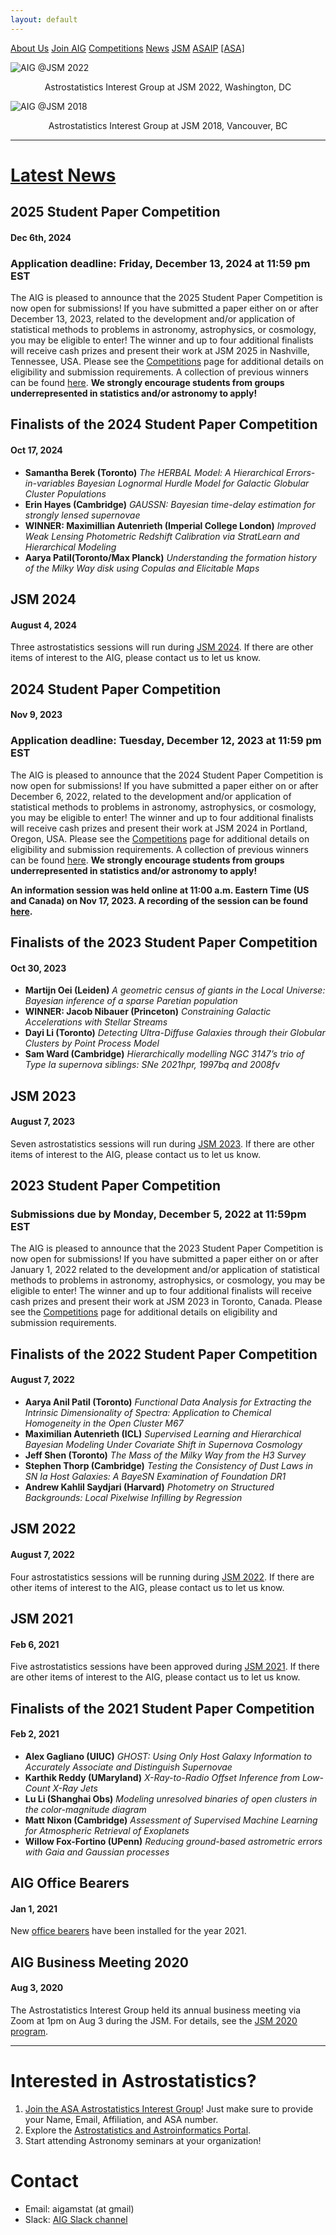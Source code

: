 ```yaml
---
layout: default
---
```




<a href="./about_us.html" class="btn">About Us</a>
<a href="./join.html" class="btn">Join AIG</a>
<a href="./competition/" class="btn">Competitions</a>
<a href="./news.html" class="btn">News</a>
<a href="./jsm2024/index.html" class="btn">JSM</a>
<a href="./ASAIP/index.html" class="btn">ASAIP</a>
<a href="https://www.amstat.org" class="btn">[ASA]</a>

![AIG @JSM 2022](./images/jsm_astrostat_meeting_2022.jpg)
<p style="text-align: center;">Astrostatistics Interest Group at JSM 2022, Washington, DC </p>

![AIG @JSM 2018](./images/jsm_astrostat_meeting.jpg)
<p style="text-align: center;">Astrostatistics Interest Group at JSM 2018, Vancouver, BC </p>


---
# [Latest News](./news.html)

## 2025 Student Paper Competition
#### Dec 6th, 2024
### Application deadline: Friday, December 13, 2024 at 11:59 pm EST
The AIG is pleased to announce that the 2025 Student Paper Competition is now open for submissions! If you have submitted a paper either on or after December 13, 2023, related to the development and/or application of statistical methods to problems in astronomy, astrophysics, or cosmology, you may be eligible to enter! The winner and up to four additional finalists will receive cash prizes and present their work at JSM 2025 in Nashville, Tennessee, USA. Please see the <a href="./competition/">Competitions</a> page for additional details on eligibility and submission requirements. A collection of previous winners can be found [here](./competition/winners.html). **We strongly encourage students from groups underrepresented in statistics and/or astronomy to apply!**

## Finalists of the 2024 Student Paper Competition
#### Oct 17, 2024
- **Samantha Berek (Toronto)** *The HERBAL Model: A Hierarchical Errors-in-variables Bayesian Lognormal Hurdle Model for Galactic Globular Cluster Populations*
- **Erin Hayes (Cambridge)** *GAUSSN: Bayesian time-delay estimation for strongly lensed supernovae*
- **WINNER: Maximillian Autenrieth (Imperial College London)** *Improved Weak Lensing Photometric Redshift Calibration via StratLearn and Hierarchical Modeling*
- **Aarya Patil(Toronto/Max Planck)** *Understanding the formation history of the Milky Way disk using Copulas and Elicitable Maps*

## JSM 2024
#### August 4, 2024
Three astrostatistics sessions will run during [JSM 2024](./jsm2024/index.html). If there are other items of interest to the AIG, please contact us to let us know.

## 2024 Student Paper Competition
#### Nov 9, 2023
### Application deadline: Tuesday, December 12, 2023 at 11:59 pm EST
The AIG is pleased to announce that the 2024 Student Paper Competition is now open for submissions! If you have submitted a paper either on or after December 6, 2022, related to the development and/or application of statistical methods to problems in astronomy, astrophysics, or cosmology, you may be eligible to enter! The winner and up to four additional finalists will receive cash prizes and present their work at JSM 2024 in Portland, Oregon, USA. Please see the <a href="./competition/">Competitions</a> page for additional details on eligibility and submission requirements. A collection of previous winners can be found [here](./competition/winners.html). **We strongly encourage students from groups underrepresented in statistics and/or astronomy to apply!**

**An information session was held online at 11:00 a.m. Eastern Time (US and Canada) on Nov 17, 2023. A recording of the session can be found [here](https://utoronto.zoom.us/rec/play/GRMoxjcnpJiChZx9-0VobNSjHSCeuuLsmzECI50_CWhhfv1tLgUeusZR9Mq9JM0I-mOVNmlApVrCatdP.7NRO38Q_NE1d5FYs?canPlayFromShare=true&from=my_recording&continueMode=true&componentName=rec-play&originRequestUrl=https%3A%2F%2Futoronto.zoom.us%2Frec%2Fshare%2FKXEbTK_jktrdGObmt56TO37iGBx3rMGS-rK5kSnwZSoF2ZHmC-RiZtwutiyISdf7.Xy_UtjanysY-Qx2-%3FstartTime%3D1700236537000%2520Passcode%3A%2520c5U%25KryQpC).**

## Finalists of the 2023 Student Paper Competition
#### Oct 30, 2023
- **Martijn Oei (Leiden)** *A geometric census of giants in the Local Universe: Bayesian inference of a sparse Paretian population*
- **WINNER: Jacob Nibauer (Princeton)** *Constraining Galactic Accelerations with Stellar Streams*
- **Dayi Li (Toronto)** *Detecting Ultra-Diffuse Galaxies through their Globular Clusters by Point Process Model*
- **Sam Ward (Cambridge)** *Hierarchically modelling NGC 3147’s trio of Type Ia supernova siblings: SNe 2021hpr, 1997bq and 2008fv*

## JSM 2023
#### August 7, 2023
Seven astrostatistics sessions will run during [JSM 2023](./jsm2023/index.html). If there are other items of interest to the AIG, please contact us to let us know.

## 2023 Student Paper Competition
### Submissions due by Monday, December 5, 2022 at 11:59pm EST
The AIG is pleased to announce that the 2023 Student Paper Competition is now open for submissions! If you have submitted a paper either on or after January 1, 2022 related to the development and/or application of statistical methods to problems in astronomy, astrophysics, or cosmology, you may be eligible to enter! The winner and up to four additional finalists will receive cash prizes and present their work at JSM 2023 in Toronto, Canada. Please see the <a href="./competition/">Competitions</a> page for additional details on eligibility and submission requirements.

## Finalists of the 2022 Student Paper Competition
#### August 7, 2022
- **Aarya Anil Patil (Toronto)** *Functional Data Analysis for Extracting the Intrinsic Dimensionality of Spectra: Application to Chemical Homogeneity in the Open Cluster M67*
- **Maximilian Autenrieth (ICL)** *Supervised Learning and Hierarchical Bayesian Modeling Under Covariate Shift in Supernova Cosmology*
- **Jeff Shen (Toronto)** *The Mass of the Milky Way from the H3 Survey*
- **Stephen Thorp (Cambridge)** *Testing the Consistency of Dust Laws in SN Ia Host Galaxies: A BayeSN Examination of Foundation DR1*
- **Andrew Kahlil Saydjari (Harvard)** *Photometry on Structured Backgrounds: Local Pixelwise Infilling by Regression*

## JSM 2022
#### August 7, 2022
Four astrostatistics sessions will be running during [JSM 2022](./jsm2022/index.html). If there are other items of interest to the AIG, please contact us to let us know.

## JSM 2021
#### Feb 6, 2021
Five astrostatistics sessions have been approved during [JSM 2021](./jsm2021/index.html).  If there are other items of interest to the AIG, please contact us to let us know.

## Finalists of the 2021 Student Paper Competition
#### Feb 2, 2021
- **Alex Gagliano (UIUC)** *GHOST: Using Only Host Galaxy Information to Accurately Associate and Distinguish Supernovae*
- **Karthik Reddy (UMaryland)** *X-Ray-to-Radio Offset Inference from Low-Count X-Ray Jets*
- **Lu Li (Shanghai Obs)** *Modeling unresolved binaries of open clusters in the color-magnitude diagram*
- **Matt Nixon (Cambridge)** *Assessment of Supervised Machine Learning for Atmospheric Retrieval of Exoplanets*
- **Willow Fox-Fortino (UPenn)** *Reducing ground-based astrometric errors with Gaia and Gaussian processes*

## AIG Office Bearers
#### Jan 1, 2021
New [office bearers](./about_us.html#officers) have been installed for the year 2021.

## AIG Business Meeting 2020
#### Aug 3, 2020
The Astrostatistics Interest Group held its annual business meeting via Zoom at 1pm on Aug 3 during the JSM.  For details, see the [JSM 2020 program](./jsm2020/index.html#aig-business-meeting).

---

# Interested in Astrostatistics?

1. [Join the ASA Astrostatistics Interest Group](./join.html)! Just make sure to provide your Name, Email, Affiliation, and ASA number. 
2. Explore the [Astrostatistics and Astroinformatics Portal](https://astrostat.org/ASAIP/index.html).
3. Start attending Astronomy seminars at your organization!

# Contact

- Email: aigamstat (at gmail)
- Slack: [AIG Slack channel](https://astrostatisti-dzq6013.slack.com/archives/C011GJMLLET)
